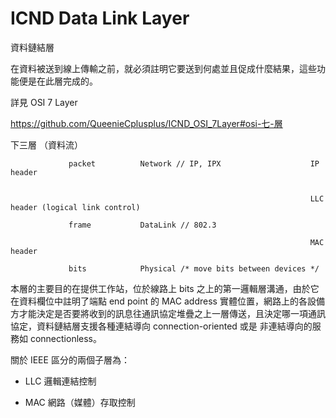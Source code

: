 # ICND Data Link Layer
資料鏈結層

在資料被送到線上傳輸之前，就必須註明它要送到何處並且促成什麼結果，這些功能便是在此層完成的。

詳見 OSI 7 Layer

https://github.com/QueenieCplusplus/ICND_OSI_7Layer#osi-七-層

下三層 （資料流）                
                               
                 packet          Network // IP, IPX                    IP header
                 
                 
                                                                       LLC header (logical link control)
                               
                 frame           DataLink // 802.3
                 
                                                                       MAC header 
                             
                 bits            Physical /* move bits between devices */

本層的主要目的在提供工作站，位於線路上 bits 之上的第一邏輯層溝通，由於它在資料欄位中註明了端點 end point 的 MAC address 實體位置，網路上的各設備方才能決定是否要將收到的訊息往通訊協定堆疊之上一層傳送，且決定哪一項通訊協定，資料鏈結層支援各種連結導向 connection-oriented 或是 非連結導向的服務如 connectionless。

關於 IEEE 區分的兩個子層為：

* LLC 邏輯連結控制

* MAC 網路（媒體）存取控制
